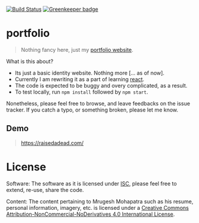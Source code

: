 [![Build Status][build-status-img]][build-status]
[![Greenkeeper badge][greenkeeper-badge-img]][greenkeeper-badge]
# portfolio

> Nothing fancy here, just my [portfolio website][personal-website].

What is this about?

- Its just a basic identity website. Nothing more [... as of now].
- Currently I am rewriting it as  a part of learning [react][react-website].
- The code is expected to be buggy and overy complicated, as a result.
- To test locally, run `npm install` followed by `npm start`.

Nonetheless, please feel free to browse, and leave feedbacks on the issue tracker. If you catch a typo, or something broken, please let me know.

## Demo

> <https://raisedadead.com/>

# License

Software:
The software as it is licensed under [ISC](LICENSE), please feel free to extend, re-use, share the code.

Content:
The content pertaining to Mrugesh Mohapatra such as his resume, personal information, imagery, etc. is licensed under a [Creative Commons Attribution-NonCommercial-NoDerivatives 4.0 International License](by-nc-nd-4).

[build-status-img]: https://travis-ci.org/raisedadead/portfolio.svg?branch=staging
[build-status]: https://travis-ci.org/raisedadead/portfolio
[greenkeeper-badge-img]: https://badges.greenkeeper.io/raisedadead/portfolio.svg
[greenkeeper-badge]: https://greenkeeper.io/

[personal-website]: https://raisedadead.com
[react-website]: https://reactjs.org
[by-nc-nd-4]: https://creativecommons.org/licenses/by-nc-nd/4.0/
